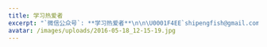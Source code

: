 ```yaml
---
title: 学习热爱者
excerpt: "`微信公众号`: **学习热爱者**\n\n\U0001F4EE`shipengfish@gmail.com`\n\n*learning lovers*"
avatar: /images/uploads/2016-05-18_12-15-19.jpg
---
```


